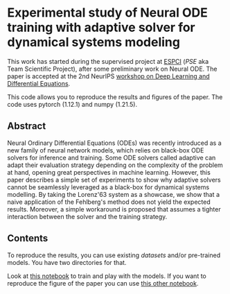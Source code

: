 # Experimental study of Neural ODE training with adaptive solver for dynamical systems modeling

This work has started during the supervised project at [ESPCI](https://www.espci.psl.eu/) (*PSE* aka Team Scientific Project), after some preliminary work on Neural ODE. The paper is accepted at the 2nd NeurIPS [workshop on Deep Learning and Differential Equations](https://dlde-2022.github.io/).

This code allows you to reproduce the results and figures of the paper. The code uses pytorch (1.12.1) and numpy (1.21.5).


## Abstract 
Neural Ordinary Differential Equations (ODEs) was recently introduced as a new family of neural network models, which relies on black-box ODE solvers for inference and training. Some ODE solvers  called adaptive can adapt their evaluation strategy depending on the
complexity of the problem at hand, opening great perspectives in machine learning. However, this paper describes a simple set of experiments to show why adaptive solvers cannot be seamlessly leveraged as a black-box for dynamical systems modelling. By taking
the Lorenz'63 system as a showcase, we show that a naive application of the Fehlberg's method does not yield the expected results. Moreover, a simple workaround is proposed that assumes a tighter interaction between the solver and the training strategy.


## Contents

To reproduce the results, you can use existing *datasets* and/or pre-trained models. You have two directories for that. 

Look at [this notebook](Adaptive_training-Figures.ipynb) to train and play with the models. If you want to reproduce the figure of the paper you can use  [this other notebook](Figures.ipynb).  

